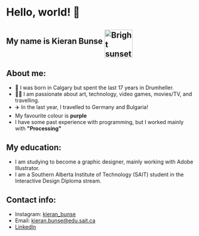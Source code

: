 # Hello, world! 👋
## My name is Kieran Bunse <img align="middle" width="75" height="75" alt="Bright sunset" src="https://live.staticflickr.com/7479/15684129723_a00c47d99b_b.jpg"/>
<!-- Sunset at Jumbo Rocks campground by Joshua Tree National Park. Under Public Domain -->

## **About me:**
- 🥾 I was born in Calgary but spent the last 17 years in Drumheller. 
- 🧑‍💻 I am passionate about art, technology, video games, movies/TV, and travelling. 
- ✈️ In the last year, I travelled to Germany and Bulgaria!
- My favourite colour is **purple**
- I have some past experience with programming, but I worked mainly with **"Processing"**

## **My education:**
- I am studying to become a graphic designer, mainly working with Adobe Illustrator.
- I am a Southern Alberta Institute of Technology (SAIT) student in the Interactive Design Diploma stream.

## **Contact info:** 
- Instagram: [kieran_bunse](https://www.instagram.com/kieran_bunse/)
- Email: kieran.bunse@edu.sait.ca
- [LinkedIn](https://www.linkedin.com/in/kieran-bunse-93708530a/) 


<!--
**HighNoonKieran/HighNoonKieran** is a ✨ _special_ ✨ repository because its `README.md` (this file) appears on your GitHub profile.
Here are some ideas to get you started:

- 🔭 I’m currently working on ...
- 🌱 I’m currently learning ...
- 👯 I’m looking to collaborate on ...
- 🤔 I’m looking for help with ...
- 💬 Ask me about ...
- 📫 How to reach me: ...
- 😄 Pronouns: ...
- ⚡ Fun fact: ...
-->

